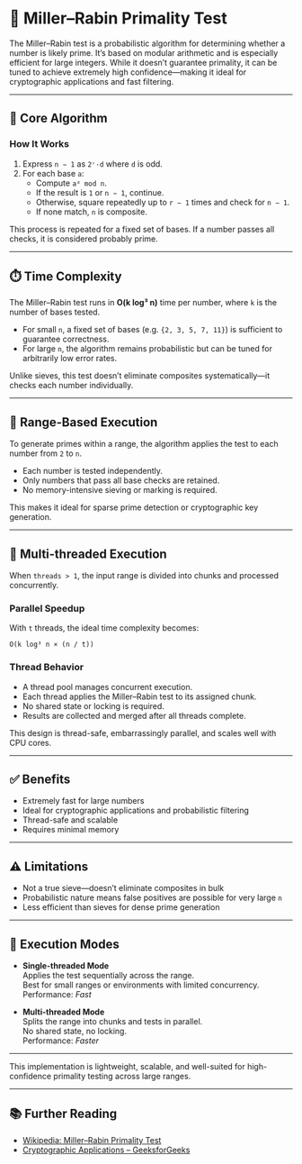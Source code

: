 # 🧠 Miller–Rabin Primality Test

The Miller–Rabin test is a probabilistic algorithm for determining whether a number is likely prime. It’s based on modular arithmetic and is especially efficient for large integers. While it doesn’t guarantee primality, it can be tuned to achieve extremely high confidence—making it ideal for cryptographic applications and fast filtering.

---

## 📘 Core Algorithm

### How It Works

1. Express `n − 1` as `2ʳ·d` where `d` is odd.
2. For each base `a`:
    - Compute `aᵈ mod n`.
    - If the result is `1` or `n − 1`, continue.
    - Otherwise, square repeatedly up to `r − 1` times and check for `n − 1`.
    - If none match, `n` is composite.

This process is repeated for a fixed set of bases. If a number passes all checks, it is considered probably prime.

---

## ⏱️ Time Complexity

The Miller–Rabin test runs in **O(k log³ n)** time per number, where `k` is the number of bases tested.

- For small `n`, a fixed set of bases (e.g. `{2, 3, 5, 7, 11}`) is sufficient to guarantee correctness.
- For large `n`, the algorithm remains probabilistic but can be tuned for arbitrarily low error rates.

Unlike sieves, this test doesn’t eliminate composites systematically—it checks each number individually.

---

## 🧩 Range-Based Execution

To generate primes within a range, the algorithm applies the test to each number from `2` to `n`.

- Each number is tested independently.
- Only numbers that pass all base checks are retained.
- No memory-intensive sieving or marking is required.

This makes it ideal for sparse prime detection or cryptographic key generation.

---

## 🧵 Multi-threaded Execution

When `threads > 1`, the input range is divided into chunks and processed concurrently.

### Parallel Speedup

With `t` threads, the ideal time complexity becomes:

    O(k log³ n × (n / t))

### Thread Behavior

- A thread pool manages concurrent execution.
- Each thread applies the Miller–Rabin test to its assigned chunk.
- No shared state or locking is required.
- Results are collected and merged after all threads complete.

This design is thread-safe, embarrassingly parallel, and scales well with CPU cores.

---

## ✅ Benefits

- Extremely fast for large numbers
- Ideal for cryptographic applications and probabilistic filtering
- Thread-safe and scalable
- Requires minimal memory

---

## ⚠️ Limitations

- Not a true sieve—doesn’t eliminate composites in bulk
- Probabilistic nature means false positives are possible for very large `n`
- Less efficient than sieves for dense prime generation

---

## 🧠 Execution Modes

- **Single-threaded Mode**  
  Applies the test sequentially across the range.  
  Best for small ranges or environments with limited concurrency.  
  Performance: *Fast*

- **Multi-threaded Mode**  
  Splits the range into chunks and tests in parallel.  
  No shared state, no locking.  
  Performance: *Faster*

---

This implementation is lightweight, scalable, and well-suited for high-confidence primality testing across large ranges.

---

## 📚 Further Reading

- [Wikipedia: Miller–Rabin Primality Test](https://en.wikipedia.org/wiki/Miller%E2%80%93Rabin_primality_test)
- [Cryptographic Applications – GeeksforGeeks](https://www.geeksforgeeks.org/primality-test-set-3-miller-rabin/)